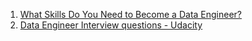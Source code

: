1. [What Skills Do You Need to Become a Data Engineer?](https://www.springboard.com/library/data-engineering/skills/)
2. [Data Engineer Interview questions - Udacity](https://www.udacity.com/blog/2021/04/how-to-prepare-for-data-engineer-interview-questions.html)
